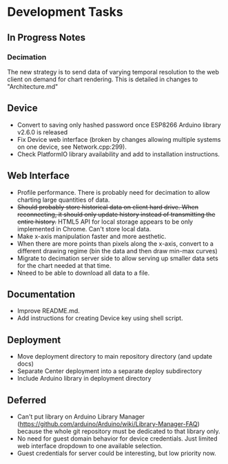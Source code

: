 # **Development Tasks**

## In Progress Notes
### Decimation
The new strategy is to send data of varying temporal resolution to the web client on demand for chart rendering. This is detailed in changes to "Architecture.md"

## Device
* Convert to saving only hashed password once ESP8266 Arduino library v2.6.0 is released
* Fix Device web interface (broken by changes allowing multiple systems on one device, see Network.cpp:299).
* Check PlatformIO library availability and add to installation instructions.

## Web Interface
* Profile performance. There is probably need for decimation to allow charting large quantities of data.
* ~~Should probably store historical data on client hard drive. When reconnecting, it should only update history instead of transmitting the entire history.~~ HTML5 API for local storage appears to be only implemented in Chrome. Can't store local data.
* Make x-axis manipulation faster and more aesthetic.
* When there are more points than pixels along the x-axis, convert to a different drawing regime (bin the data and then draw min-max curves)
* Migrate to decimation server side to allow serving up smaller data sets for the chart needed at that time. 
* Nneed to be able to download all data to a file.

## Documentation
* Improve README.md.
* Add instructions for creating Device key using shell script.

## Deployment
* Move deployment directory to main repository directory (and update docs)
* Separate Center deployment into a separate deploy subdirectory
* Include Arduino library in deployment directory

## Deferred
* Can't put library on Arduino Library Manager (https://github.com/arduino/Arduino/wiki/Library-Manager-FAQ) because the whole git repository must be dedicated to that library only.
* No need for guest domain behavior for device credentials. Just limited web interface dropdown to one available selection.
* Guest credentials for server could be interesting, but low priority now.